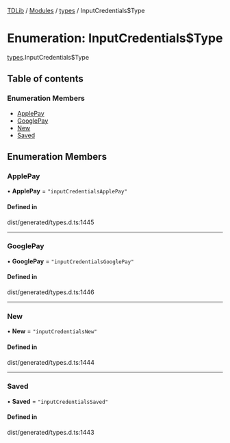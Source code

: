 [TDLib](../README.md) / [Modules](../modules.md) / [types](../modules/types.md) / InputCredentials$Type

# Enumeration: InputCredentials$Type

[types](../modules/types.md).InputCredentials$Type

## Table of contents

### Enumeration Members

- [ApplePay](types.InputCredentials_Type.md#applepay)
- [GooglePay](types.InputCredentials_Type.md#googlepay)
- [New](types.InputCredentials_Type.md#new)
- [Saved](types.InputCredentials_Type.md#saved)

## Enumeration Members

### ApplePay

• **ApplePay** = ``"inputCredentialsApplePay"``

#### Defined in

dist/generated/types.d.ts:1445

___

### GooglePay

• **GooglePay** = ``"inputCredentialsGooglePay"``

#### Defined in

dist/generated/types.d.ts:1446

___

### New

• **New** = ``"inputCredentialsNew"``

#### Defined in

dist/generated/types.d.ts:1444

___

### Saved

• **Saved** = ``"inputCredentialsSaved"``

#### Defined in

dist/generated/types.d.ts:1443
